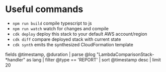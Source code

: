 # Useful commands

 * `npm run build`   compile typescript to js
 * `npm run watch`   watch for changes and compile
 * `cdk deploy`      deploy this stack to your default AWS account/region
 * `cdk diff`        compare deployed stack with current state
 * `cdk synth`       emits the synthesized CloudFormation template


fields @timestamp, @duration
| parse @log "LambdaComparisonStack-*handler" as lang
| filter @type == 'REPORT'
| sort @timestamp desc
| limit 20